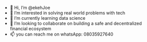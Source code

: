 - 👋 Hi, I’m @ekehJoe
- 👀 I’m interested in solving real world problems with tech
- 🌱 I’m currently learning data science
- 💞️ I’m looking to collaborate on building a safe and decentralized financial ecosystem
- 📫 you can reach me on whatsApp: 08035927640

<!---
ekehJoe/ekehJoe is a ✨ special ✨ repository because its `README.md` (this file) appears on your GitHub profile.
You can click the Preview link to take a look at your changes.
--->
